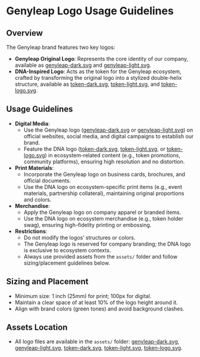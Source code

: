 # Genyleap Logo Usage Guidelines

## Overview
The Genyleap brand features two key logos:
- **Genyleap Original Logo**: Represents the core identity of our company, available as [genyleap-dark.svg](https://github.com/genyleap/brand-kit/blob/main/assets/genyleap-dark.svg) and [genyleap-light.svg](https://github.com/genyleap/brand-kit/blob/main/assets/genyleap-light.svg).
- **DNA-Inspired Logo**: Acts as the token for the Genyleap ecosystem, crafted by transforming the original logo into a stylized double-helix structure, available as [token-dark.svg](https://github.com/genyleap/brand-kit/blob/main/assets/token-dark.svg), [token-light.svg](https://github.com/genyleap/brand-kit/blob/main/assets/token-light.svg), and [token-logo.svg](https://github.com/genyleap/brand-kit/blob/main/assets/token-logo.svg).

## Usage Guidelines
- **Digital Media**: 
  - Use the Genyleap logo ([genyleap-dark.svg](https://github.com/genyleap/brand-kit/blob/main/assets/genyleap-dark.svg) or [genyleap-light.svg](https://github.com/genyleap/brand-kit/blob/main/assets/genyleap-light.svg)) on official websites, social media, and digital campaigns to establish our brand.
  - Feature the DNA logo ([token-dark.svg](https://github.com/genyleap/brand-kit/blob/main/assets/token-dark.svg), [token-light.svg](https://github.com/genyleap/brand-kit/blob/main/assets/token-light.svg), or [token-logo.svg](https://github.com/genyleap/brand-kit/blob/main/assets/token-logo.svg)) in ecosystem-related content (e.g., token promotions, community platforms), ensuring high resolution and no distortion.
- **Print Materials**: 
  - Incorporate the Genyleap logo on business cards, brochures, and official documents.
  - Use the DNA logo on ecosystem-specific print items (e.g., event materials, partnership collateral), maintaining original proportions and colors.
- **Merchandise**: 
  - Apply the Genyleap logo on company apparel or branded items.
  - Use the DNA logo on ecosystem merchandise (e.g., token holder swag), ensuring high-fidelity printing or embossing.
- **Restrictions**: 
  - Do not modify the logos’ structures or colors.
  - The Genyleap logo is reserved for company branding; the DNA logo is exclusive to ecosystem contexts.
  - Always use provided assets from the `assets/` folder and follow sizing/placement guidelines below.

## Sizing and Placement
- Minimum size: 1 inch (25mm) for print; 100px for digital.
- Maintain a clear space of at least 10% of the logo height around it.
- Align with brand colors (green tones) and avoid background clashes.

## Assets Location
- All logo files are available in the `assets/` folder: [genyleap-dark.svg](https://github.com/genyleap/brand-kit/blob/main/assets/genyleap-dark.svg), [genyleap-light.svg](https://github.com/genyleap/brand-kit/blob/main/assets/genyleap-light.svg), [token-dark.svg](https://github.com/genyleap/brand-kit/blob/main/assets/token-dark.svg), [token-light.svg](https://github.com/genyleap/brand-kit/blob/main/assets/token-light.svg), [token-logo.svg](https://github.com/genyleap/brand-kit/blob/main/assets/token-logo.svg).